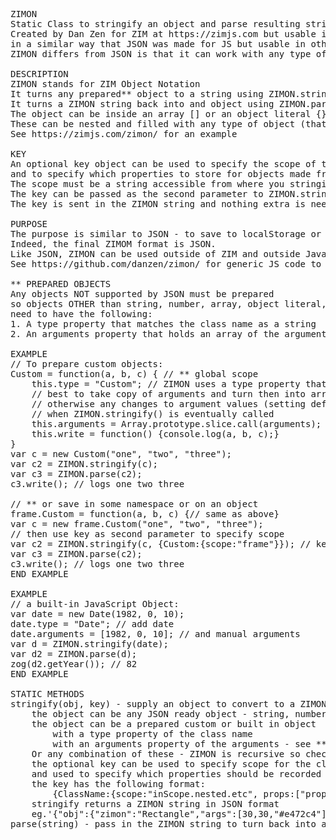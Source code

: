 <pre>
ZIMON
Static Class to stringify an object and parse resulting string back to the object
Created by Dan Zen for ZIM at https://zimjs.com but usable in other languages
in a similar way that JSON was made for JS but usable in other languages
ZIMON differs from JSON is that it can work with any type of object

DESCRIPTION
ZIMON stands for ZIM Object Notation
It turns any prepared** object to a string using ZIMON.stringify(object)
It turns a ZIMON string back into and object using ZIMON.parse(string)
The object can be inside an array [] or an object literal {}
These can be nested and filled with any type of object (that is prepared**)
See https://zimjs.com/zimon/ for an example

KEY
An optional key object can be used to specify the scope of the class
and to specify which properties to store for objects made from a class.
The scope must be a string accessible from where you stringify - it can contain dots (.)
The key can be passed as the second parameter to ZIMON.stringify().
The key is sent in the ZIMON string and nothing extra is needed when parsing.

PURPOSE
The purpose is similar to JSON - to save to localStorage or databases or share between languages.
Indeed, the final ZIMOM format is JSON.
Like JSON, ZIMON can be used outside of ZIM and outside JavaScript if implemented in another language.
See https://github.com/danzen/zimon/ for generic JS code to port to other languages.

** PREPARED OBJECTS
Any objects NOT supported by JSON must be prepared
so objects OTHER than string, number, array, object literal, boolean or null
need to have the following:
1. A type property that matches the class name as a string
2. An arguments property that holds an array of the arguments passed to make the object

EXAMPLE
// To prepare custom objects:
Custom = function(a, b, c) { // ** global scope
	this.type = "Custom"; // ZIMON uses a type property that matches the class name
	// best to take copy of arguments and turn then into array
	// otherwise any changes to argument values (setting defaults, etc) will be needlessly recorded
	// when ZIMON.stringify() is eventually called
	this.arguments = Array.prototype.slice.call(arguments);
	this.write = function() {console.log(a, b, c);}
}
var c = new Custom("one", "two", "three");
var c2 = ZIMON.stringify(c);
var c3 = ZIMON.parse(c2);
c3.write(); // logs one two three

// ** or save in some namespace or on an object
frame.Custom = function(a, b, c) {// same as above}
var c = new frame.Custom("one", "two", "three");
// then use key as second parameter to specify scope
var c2 = ZIMON.stringify(c, {Custom:{scope:"frame"}}); // key
var c3 = ZIMON.parse(c2);
c3.write(); // logs one two three
END EXAMPLE

EXAMPLE
// a built-in JavaScript Object:
var date = new Date(1982, 0, 10);
date.type = "Date"; // add date
date.arguments = [1982, 0, 10]; // and manual arguments
var d = ZIMON.stringify(date);
var d2 = ZIMON.parse(d);
zog(d2.getYear()); // 82
END EXAMPLE

STATIC METHODS
stringify(obj, key) - supply an object to convert to a ZIMON string
	the object can be any JSON ready object - string, number, array, object literal, boolean or null
	the object can be a prepared custom or built in object
		with a type property of the class name
		with an arguments property of the arguments - see ** PREPARED OBJECTS above
	Or any combination of these - ZIMON is recursive so checks parameters, etc.
	the optional key can be used to specify scope for the class if not in global scope
	and used to specify which properties should be recorded
	the key has the following format:
	 	{ClassName:{scope:"inScope.nested.etc", props:["prop1", "prop2", "etc"]}, ClassName2:{}, etc.}
	stringify returns a ZIMON string in JSON format
	eg.'{"obj":{"zimon":"Rectangle","args":[30,30,"#e472c4"]},"props":[0.3,212,184]},"key":{"Tile":{"props":["alpha","x","y"]}},"zimon":1,"info":"https://zimjs.com/ZIMON"}';
parse(string) - pass in the ZIMON string to turn back into an object (or objects within objects)
</pre>

